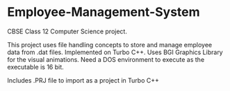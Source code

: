 # Employee-Management-System
CBSE Class 12 Computer Science project.

This project uses file handling concepts to store and manage employee data from .dat files. Implemented on Turbo C++.
Uses BGI Graphics Library for the visual animations.
Need a DOS environment to execute as the executable is 16 bit.

Includes .PRJ file to import as a project in Turbo C++
